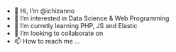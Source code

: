 - 👋 Hi, I’m @ichizanno
- 👀 I’m interested in Data Science & Web Programming
- 🌱 I’m curretly learning PHP, JS and Elastic
- 💞️ I’m looking to collaborate on 
- 📫 How to reach me ...

<!---
ichizanno/ichizanno is a ✨ special ✨ repository because its `README.md` (this file) appears on your GitHub profile.
You can click the Preview link dto take a look at your changes.
--->
